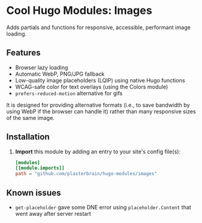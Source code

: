 # Cool Hugo Modules: Images
Adds partials and functions for responsive, accessible, performant image loading.

## Features
- Browser lazy loading
- Automatic WebP, PNG/JPG fallback
- Low-quality image placeholders (LQIP) using native Hugo functions
- WCAG-safe color for text overlays (using the Colors module)
- `prefers-reduced-motion` alternative for gifs

It is designed for providing alternative formats (i.e., to save bandwidth by using WebP if the browser can handle it) rather than many responsive sizes of the same image.

## Installation
1. **Import** this module by adding an entry to your site's config file(s):
    ```toml
    [modules]
    [[module.imports]]
    path = "github.com/plasterbrain/hugo-modules/images"
    ```

## Known issues
- `get-placeholder` gave some DNE error using `placeholder.Content` that went away after server restart

